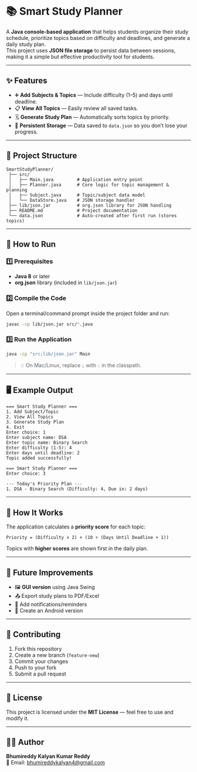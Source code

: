 # 📚 Smart Study Planner

A **Java console-based application** that helps students organize their study schedule, prioritize topics based on difficulty and deadlines, and generate a daily study plan.  
This project uses **JSON file storage** to persist data between sessions, making it a simple but effective productivity tool for students.

---

## ✨ Features
- ➕ **Add Subjects & Topics** — Include difficulty (1–5) and days until deadline.
- 📋 **View All Topics** — Easily review all saved tasks.
- 🗓 **Generate Study Plan** — Automatically sorts topics by priority.
- 💾 **Persistent Storage** — Data saved to `data.json` so you don’t lose your progress.

---

## 📂 Project Structure
```
SmartStudyPlanner/
 ├── src/
 │   ├── Main.java         # Application entry point
 │   ├── Planner.java      # Core logic for topic management & planning
 │   ├── Subject.java      # Topic/subject data model
 │   └── DataStore.java    # JSON storage handler
 ├── lib/json.jar          # org.json library for JSON handling
 ├── README.md             # Project documentation
 └── data.json             # Auto-created after first run (stores topics)
```

---

## 🚀 How to Run

### 1️⃣ Prerequisites
- **Java 8** or later
- **org.json** library (included in `lib/json.jar`)

### 2️⃣ Compile the Code
Open a terminal/command prompt inside the project folder and run:
```bash
javac -cp lib/json.jar src/*.java
```

### 3️⃣ Run the Application
```bash
java -cp "src;lib/json.jar" Main
```
> 💡 On Mac/Linux, replace `;` with `:` in the classpath.

---

## 🖥 Example Output
```
=== Smart Study Planner ===
1. Add Subject/Topic
2. View All Topics
3. Generate Study Plan
4. Exit
Enter choice: 1
Enter subject name: DSA
Enter topic name: Binary Search
Enter difficulty (1-5): 4
Enter days until deadline: 2
Topic added successfully!

=== Smart Study Planner ===
Enter choice: 3

--- Today's Priority Plan ---
1. DSA - Binary Search (Difficulty: 4, Due in: 2 days)
```

---

## 📌 How It Works
The application calculates a **priority score** for each topic:
```
Priority = (Difficulty × 2) + (10 ÷ (Days Until Deadline + 1))
```
Topics with **higher scores** are shown first in the daily plan.

---

## 🔮 Future Improvements
- 🖼 **GUI version** using Java Swing
- 📤 Export study plans to PDF/Excel
- 🔔 Add notifications/reminders
- 📱 Create an Android version

---

## 🤝 Contributing
1. Fork this repository
2. Create a new branch (`feature-new`)
3. Commit your changes
4. Push to your fork
5. Submit a pull request

---

## 📝 License
This project is licensed under the **MIT License** — feel free to use and modify it.

---

## 🧑‍💻 Author
**Bhumireddy Kalyan Kumar Reddy**  
💌 Email: bhumireddykalyan4@gmail.com  
